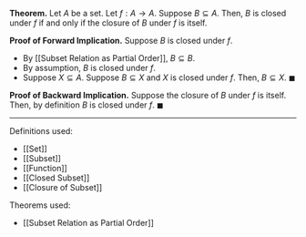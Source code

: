 **Theorem.** Let $A$ be a set. Let $f:A\to A$. Suppose $B\subseteq A$. Then, $B$ is closed under $f$ if and only if the closure of $B$ under $f$ is itself.

**Proof of Forward Implication.** Suppose $B$ is closed under $f$.
- By [[Subset Relation as Partial Order]], $B\subseteq B$.
- By assumption, $B$ is closed under $f$.
- Suppose $X\subseteq A$. Suppose $B\subseteq X$ and $X$ is closed under $f$. Then, $B\subseteq X$. $\blacksquare$

**Proof of Backward Implication.** Suppose the closure of $B$ under $f$ is itself. Then, by definition $B$ is closed under $f$. $\blacksquare$
***
Definitions used:
- [[Set]]
- [[Subset]]
- [[Function]]
- [[Closed Subset]]
- [[Closure of Subset]]

Theorems used:
- [[Subset Relation as Partial Order]]